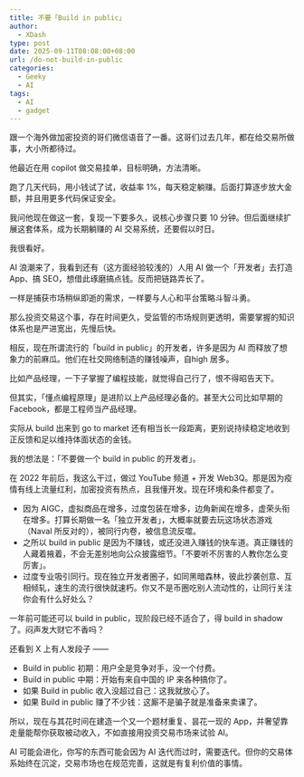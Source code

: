 ```yaml
---
title: 不要「Build in public」
author:
  - XDash
type: post
date: 2025-09-11T08:08:00+08:00
url: /do-not-build-in-public
categories:
  - Geeky
  - AI
tags:
  - AI
  - gadget
---
```

跟一个海外做加密投资的哥们微信语音了一番。这哥们过去几年，都在给交易所做事，大小所都待过。

他最近在用 copilot 做交易挂单，目标明确，方法清晰。

跑了几天代码，用小钱试了试，收益率 1%，每天稳定躺赚。后面打算逐步放大金额，并且用更多代码保证安全。

我问他现在做这一套，复现一下要多久，说核心步骤只要 10 分钟。但后面继续扩展这套体系，成为长期躺赚的 AI 交易系统，还要假以时日。

我很看好。

AI 浪潮来了，我看到还有（这方面经验较浅的）人用 AI 做一个「开发者」去打造 App、搞 SEO，想借此琢磨搞点钱。反而把链路弄长了。

一样是捕获市场稍纵即逝的需求，一样要与人心和平台策略斗智斗勇。

那么投资交易这个事，存在时间更久，受监管的市场规则更透明，需要掌握的知识体系也是严进宽出，先慢后快。

相反，现在所谓流行的「build in public」的开发者，许多是因为 AI 而释放了想象力的前麻瓜。他们在社交网络制造的赚钱噪声，自high 居多。

比如产品经理，一下子掌握了编程技能，就觉得自己行了，恨不得昭告天下。

但其实，「懂点编程原理」是进阶以上产品经理必备的。甚至大公司比如早期的 Facebook，都是工程师当产品经理。

实际从 build 出来到 go to market 还有相当长一段距离，更别说持续稳定地收到正反馈和足以维持体面状态的金钱。

我的想法是：「不要做一个 build in public 的开发者」。

在 2022 年前后，我这么干过，做过 YouTube 频道 + 开发 Web3Q。那是因为疫情有线上流量红利，加密投资有热点，且我懂开发。现在环境和条件都变了。

- 因为 AIGC，虚拟商品在增多，过度包装在增多，边角新闻在增多，虚荣头衔在增多。打算长期做一名「独立开发者」，大概率就要去玩这场状态游戏（Naval 所反对的），被同行内卷，被信息流反噬。
- 之所以 build in public 是因为不赚钱，或还没进入赚钱的快车道。真正赚钱的人藏着掖着，不会无差别地向公众披露细节。「不要听不厉害的人教你怎么变厉害」。
- 过度专业吸引同行。现在独立开发者圈子，如同黑暗森林，彼此抄袭创意、互相倾轧，速生的流行很快就速朽。你又不是币圈吃别人流动性的，让同行关注你会有什么好处么？

一年前可能还可以 build in public，现阶段已经不适合了，得 build in shadow 了。闷声发大财它不香吗？

还看到 X 上有人发段子 ——

- Build in public 初期：用户全是竞争对手，没一个付费。
- Build in public 中期：开始有来自中国的 IP 来各种搞你了。
- 如果 Build in public 收入没超过自己：这我就放心了。
- 如果 Build in public 赚了不少钱：这厮不是骗子就是准备来卖课了。

所以，现在与其花时间在建造一个又一个题材重复、昙花一现的 App，并奢望靠走量能帮你获取被动收入，不如直接用投资交易市场来试验 AI。

AI 可能会进化，你写的东西可能会因为 AI 迭代而过时，需要迭代。但你的交易体系始终在沉淀，交易市场也在规范完善，这就是有复利价值的事情。